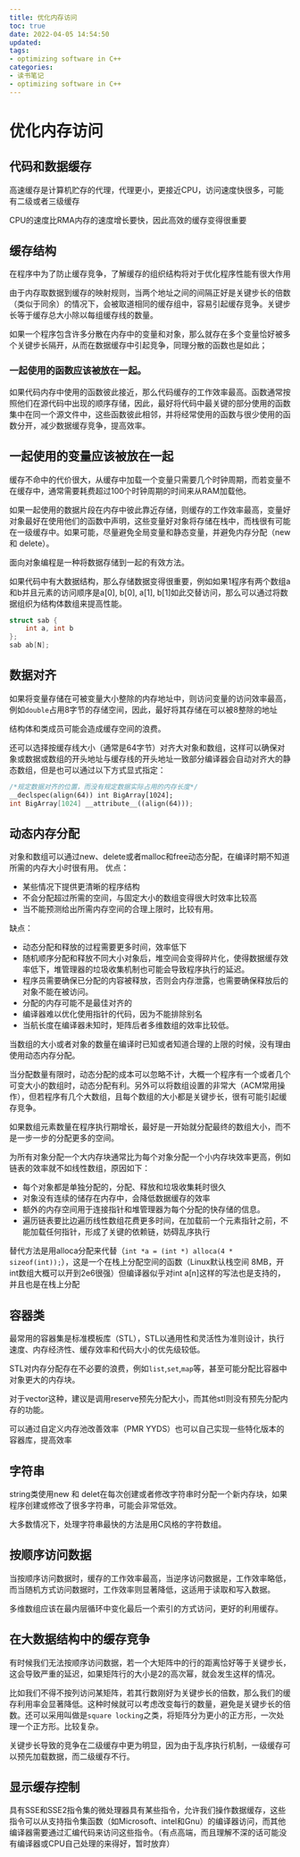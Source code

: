 ```yaml
---
title: 优化内存访问
toc: true
date: 2022-04-05 14:54:50
updated:
tags:
- optimizing software in C++
categories:
- 读书笔记
- optimizing software in C++
---
```

<!--more-->

# 优化内存访问

## 代码和数据缓存
高速缓存是计算机贮存的代理，代理更小，更接近CPU，访问速度快很多，可能有二级或者三级缓存

CPU的速度比RMA内存的速度增长要快，因此高效的缓存变得很重要

## 缓存结构

在程序中为了防止缓存竞争，了解缓存的组织结构将对于优化程序性能有很大作用

由于内存取数据到缓存的映射规则，当两个地址之间的间隔正好是关键步长的倍数（类似于同余）的情况下，会被取道相同的缓存组中，容易引起缓存竞争。关键步长等于缓存总大小除以每组缓存线的数量。

如果一个程序包含许多分散在内存中的变量和对象，那么就存在多个变量恰好被多个关键步长隔开，从而在数据缓存中引起竞争，同理分散的函数也是如此；

### 一起使用的函数应该被放在一起。
如果代码内存中使用的函数彼此接近，那么代码缓存的工作效率最高。函数通常按照他们在源代码中出现的顺序存储，因此，最好将代码中最关键的部分使用的函数集中在同一个源文件中，这些函数彼此相邻，并将经常使用的函数与很少使用的函数分开，减少数据缓存竞争，提高效率。

## 一起使用的变量应该被放在一起
缓存不命中的代价很大，从缓存中加载一个变量只需要几个时钟周期，而若变量不在缓存中，通常需要耗费超过100个时钟周期的时间来从RAM加载他。

如果一起使用的数据片段在内存中彼此靠近存储，则缓存的工作效率最高，变量好对象最好在使用他们的函数中声明，这些变量好对象将存储在栈中，而栈很有可能在一级缓存中。如果可能，尽量避免全局变量和静态变量，并避免内存分配（new 和 delete）。

面向对象编程是一种将数据存储到一起的有效方法。

如果代码中有大数据结构，那么存储数据变得很重要，例如如果1程序有两个数组a和b并且元素的访问顺序是a[0], b[0], a[1], b[1]如此交替访问，那么可以通过将数据组织为结构体数组来提高性能。
```cpp
struct sab {
    int a, int b
};
sab ab[N]; 
```

## 数据对齐

如果将变量存储在可被变量大小整除的内存地址中，则访问变量的访问效率最高，例如`double`占用8字节的存储空间，因此，最好将其存储在可以被8整除的地址

结构体和类成员可能会造成缓存空间的浪费。

还可以选择按缓存线大小（通常是64字节）对齐大对象和数组，这样可以确保对象或数据或数组的开头地址与缓存线的开头地址一致部分编译器会自动对齐大的静态数组，但是也可以通过以下方式显式指定：

```cpp
/*规定数据对齐的位置，而没有规定数据实际占用的内存长度*/
__declspec(align(64)) int BigArray[1024];
int BigArray[1024] __attribute__((align(64)));

```

## 动态内存分配

对象和数组可以通过new、delete或者malloc和free动态分配，在编译时期不知道所需的内存大小时很有用。
优点：
- 某些情况下提供更清晰的程序结构
- 不会分配超过所需的空间，与固定大小的数组变得很大时效率比较高
- 当不能预测给出所需内存空间的合理上限时，比较有用。

缺点：
- 动态分配和释放的过程需要更多时间，效率低下
- 随机顺序分配和释放不同大小对象后，堆空间会变得碎片化，使得数据缓存效率低下，堆管理器的垃圾收集机制也可能会导致程序执行的延迟。
- 程序员需要确保已分配的内容被释放，否则会内存泄露，也需要确保释放后的对象不能在被访问。
- 分配的内存可能不是最佳对齐的
- 编译器难以优化使用指针的代码，因为不能排除别名
- 当航长度在编译器未知时，矩阵后者多维数组的效率比较低。

当数组的大小或者对象的数量在编译时已知或者知道合理的上限的时候，没有理由使用动态内存分配。

当分配数量有限时，动态分配的成本可以忽略不计，大概一个程序有一个或者几个可变大小的数组时，动态分配有利。另外可以将数组设置的非常大（ACM常用操作），但若程序有几个大数组，且每个数组的大小都是关键步长，很有可能引起缓存竞争。

如果数组元素数量在程序执行期增长，最好是一开始就分配最终的数组大小，而不是一步一步的分配更多的空间。

为所有对象分配一个大内存块通常比为每个对象分配一个小内存块效率更高，例如链表的效率就不如线性数组，原因如下：
- 每个对象都是单独分配的，分配、释放和垃圾收集耗时很久
- 对象没有连续的储存在内存中，会降低数据缓存的效率
- 额外的内存空间用于连接指针和堆管理器为每个分配的快存储的信息。
- 遍历链表要比边遍历线性数组花费更多时间，在加载前一个元素指针之前，不能加载任何指针，形成了关键的依赖链，妨碍乱序执行

替代方法是用alloca分配来代替（`int *a = (int *) alloca(4 * sizeof(int));`），这是一个在栈上分配空间的函数（Linux默认栈空间 8MB，开int数组大概可以开到2e6很强）但编译器似乎对int a[n]这样的写法也是支持的，并且也是在栈上分配

## 容器类

最常用的容器集是标准模板库（STL），STL以通用性和灵活性为准则设计，执行速度、内存经济性、缓存效率和代码大小的优先级较低。

STL对内存分配存在不必要的浪费，例如`list`,`set`,`map`等，甚至可能分配比容器中对象更大的内存块。

对于vector这种，建议是调用reserve预先分配大小，而其他stl则没有预先分配内存的功能。

可以通过自定义内存池改善效率（PMR YYDS）也可以自己实现一些特化版本的容器库，提高效率

## 字符串

string类使用new 和 delet在每次创建或者修改字符串时分配一个新内存块，如果程序创建或修改了很多字符串，可能会非常低效。

大多数情况下，处理字符串最快的方法是用C风格的字符数组。

## 按顺序访问数据

当按顺序访问数据时，缓存的工作效率最高，当逆序访问数据是，工作效率略低，而当随机方式访问数据时，工作效率则显著降低，这适用于读取和写入数据。


多维数组应该在最内层循环中变化最后一个索引的方式访问，更好的利用缓存。

## 在大数据结构中的缓存竞争

有时候我们无法按顺序访问数据，若一个大矩阵中的行的距离恰好等于关键步长，这会导致严重的延迟，如果矩阵行的大小是2的高次幂，就会发生这样的情况。

比如我们不得不按列访问某矩阵，若其行数刚好为关键步长的倍数，那么我们的缓存利用率会显著降低。这种时候就可以考虑改变每行的数量，避免是关键步长的倍数。还可以采用叫做是`square locking`之类，将矩阵分为更小的正方形，一次处理一个正方形。比较复杂。

关键步长导致的竞争在二级缓存中更为明显，因为由于乱序执行机制，一级缓存可以预先加载数据，而二级缓存不行。

## 显示缓存控制
具有SSE和SSE2指令集的微处理器具有某些指令，允许我们操作数据缓存，这些指令可以从支持指令集函数（如Microsoft、intel和Gnu）的编译器访问，而其他编译器需要通过汇编代码来访问这些指令。（有点高端，而且理解不深的话可能没有编译器或CPU自己处理的来得好，暂时放弃）


